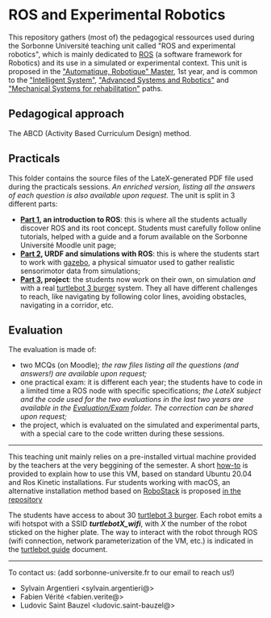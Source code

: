 # ROS and Experimental Robotics

This repository gathers (most of) the pedagogical ressources used during the Sorbonne Université teaching unit called "ROS and experimental robotics", which is mainly dedicated to [ROS](https://www.ros.org/) (a software framework for Robotics) and its use in a simulated or experimental context. 
This unit is proposed in the ["Automatique, Robotique" Master]([https://www.google.com](https://sciences.sorbonne-universite.fr/formation-sciences/offre-de-formation/masters/master-automatique-robotique)), 1st year, and is common to the ["Intelligent System"](https://sciences.sorbonne-universite.fr/formation-sciences/offre-de-formation/masters/master-automatique-robotique/parcours-ingenierie-des), ["Advanced Systems and Robotics"](https://sciences.sorbonne-universite.fr/formation-sciences/offre-de-formation/masters/master-automatique-robotique/parcours-systemes) and ["Mechanical Systems for rehabilitation"](https://sciences.sorbonne-universite.fr/formation-sciences/offre-de-formation/masters/master-electronique-energie-electrique-automatique-1) paths.


## Pedagogical approach
The ABCD (Activity Based Curriculum Design) method.


## Practicals
This folder contains the source files of the LateX-generated PDF file used during the practicals sessions. *An enriched version, listing all the answers of each question is also available upon request.*
The unit is split in 3 different parts:
- **[Part 1](Practicals/Part_1), an introduction to ROS**: this is where all the students actually discover ROS and its root concept. Students must carefully follow online tutorials, helped with a guide and a forum available on the Sorbonne Université Moodle unit page;
- **[Part 2](Practicals/Part_2), URDF and simulations with ROS**: this is where the students start to work with [gazebo](https://gazebosim.org/), a physical simuator used to gather realistic sensorimotor data from simulations;
- **[Part 3](Practicals/Part_3), project**: the students now work on their own, on simulation *and* with a real [turtlebot 3 burger](https://emanual.robotis.com/docs/en/platform/turtlebot3/overview/) system. They all have different challenges to reach, like navigating by following color lines, avoiding obstacles, navigating in a corridor, etc.

## Evaluation
The evaluation is made of:
- two MCQs (on Moodle); *the raw files listing all the questions (and answers!) are available upon request;*
- one practical exam: it is different each year; the students have to code in a limited time a ROS node with specific specifications; *the LateX subject and the code used for the two evaluations in the last two years are available in the [Evaluation/Exam](Evaluation/Exam) folder. The correction can be shared upon request;*
- the project, which is evaluated on the simulated and experimental parts, with a special care to the code written during these sessions.

---

This teaching unit mainly relies on a pre-installed virtual machine provided by the teachers at the very beggining of the semester. A short [how-to](Practicals/Installation/installation.pdf) is provided to explain how to use this VM, based on standard Ubuntu 20.04 and Ros Kinetic installations. Fur students working with macOS, an alternative installation method based on [RoboStack](https://robostack.github.io/) is proposed [in the repository](Practicals/macOS/Robostack_on_macOS.pdf)

The students have access to about 30 [turtlebot 3 burger](https://emanual.robotis.com/docs/en/platform/turtlebot3/overview/). Each robot emits a wifi hotspot with a SSID ***turtlebotX_wifi***, with $X$ the number of the robot sticked on the higher plate. The way to interact with the robot through ROS (wifi connection, network parameterization of the VM, etc.) is indicated in the [turtlebot guide](Practicals/Turtlebot_guide/turtlebot_guide.pdf) document.

---

To contact us: (add sorbonne-universite.fr to our email to reach us!)
- Sylvain Argentieri <sylvain.argentieri@>
- Fabien Vérité <fabien.verite@>
- Ludovic Saint Bauzel <ludovic.saint-bauzel@>
